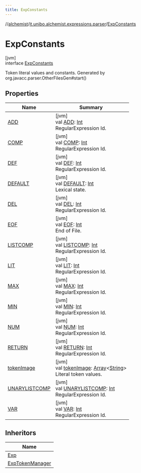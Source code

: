 ```yaml
---
title: ExpConstants
---
```

//[alchemist](../../../index.html)/[it.unibo.alchemist.expressions.parser](../index.html)/[ExpConstants](index.html)



# ExpConstants



[jvm]\
interface [ExpConstants](index.html)

Token literal values and constants. Generated by org.javacc.parser.OtherFilesGen#start()



## Properties


| Name | Summary |
|---|---|
| [ADD](-a-d-d.html) | [jvm]<br>val [ADD](-a-d-d.html): [Int](https://kotlinlang.org/api/latest/jvm/stdlib/kotlin/-int/index.html)<br>RegularExpression Id. |
| [COMP](-c-o-m-p.html) | [jvm]<br>val [COMP](-c-o-m-p.html): [Int](https://kotlinlang.org/api/latest/jvm/stdlib/kotlin/-int/index.html)<br>RegularExpression Id. |
| [DEF](-d-e-f.html) | [jvm]<br>val [DEF](-d-e-f.html): [Int](https://kotlinlang.org/api/latest/jvm/stdlib/kotlin/-int/index.html)<br>RegularExpression Id. |
| [DEFAULT](-d-e-f-a-u-l-t.html) | [jvm]<br>val [DEFAULT](-d-e-f-a-u-l-t.html): [Int](https://kotlinlang.org/api/latest/jvm/stdlib/kotlin/-int/index.html)<br>Lexical state. |
| [DEL](-d-e-l.html) | [jvm]<br>val [DEL](-d-e-l.html): [Int](https://kotlinlang.org/api/latest/jvm/stdlib/kotlin/-int/index.html)<br>RegularExpression Id. |
| [EOF](-e-o-f.html) | [jvm]<br>val [EOF](-e-o-f.html): [Int](https://kotlinlang.org/api/latest/jvm/stdlib/kotlin/-int/index.html)<br>End of File. |
| [LISTCOMP](-l-i-s-t-c-o-m-p.html) | [jvm]<br>val [LISTCOMP](-l-i-s-t-c-o-m-p.html): [Int](https://kotlinlang.org/api/latest/jvm/stdlib/kotlin/-int/index.html)<br>RegularExpression Id. |
| [LIT](-l-i-t.html) | [jvm]<br>val [LIT](-l-i-t.html): [Int](https://kotlinlang.org/api/latest/jvm/stdlib/kotlin/-int/index.html)<br>RegularExpression Id. |
| [MAX](-m-a-x.html) | [jvm]<br>val [MAX](-m-a-x.html): [Int](https://kotlinlang.org/api/latest/jvm/stdlib/kotlin/-int/index.html)<br>RegularExpression Id. |
| [MIN](-m-i-n.html) | [jvm]<br>val [MIN](-m-i-n.html): [Int](https://kotlinlang.org/api/latest/jvm/stdlib/kotlin/-int/index.html)<br>RegularExpression Id. |
| [NUM](-n-u-m.html) | [jvm]<br>val [NUM](-n-u-m.html): [Int](https://kotlinlang.org/api/latest/jvm/stdlib/kotlin/-int/index.html)<br>RegularExpression Id. |
| [RETURN](-r-e-t-u-r-n.html) | [jvm]<br>val [RETURN](-r-e-t-u-r-n.html): [Int](https://kotlinlang.org/api/latest/jvm/stdlib/kotlin/-int/index.html)<br>RegularExpression Id. |
| [tokenImage](token-image.html) | [jvm]<br>val [tokenImage](token-image.html): [Array](https://kotlinlang.org/api/latest/jvm/stdlib/kotlin/-array/index.html)<[String](https://docs.oracle.com/javase/8/docs/api/java/lang/String.html)><br>Literal token values. |
| [UNARYLISTCOMP](-u-n-a-r-y-l-i-s-t-c-o-m-p.html) | [jvm]<br>val [UNARYLISTCOMP](-u-n-a-r-y-l-i-s-t-c-o-m-p.html): [Int](https://kotlinlang.org/api/latest/jvm/stdlib/kotlin/-int/index.html)<br>RegularExpression Id. |
| [VAR](-v-a-r.html) | [jvm]<br>val [VAR](-v-a-r.html): [Int](https://kotlinlang.org/api/latest/jvm/stdlib/kotlin/-int/index.html)<br>RegularExpression Id. |


## Inheritors


| Name |
|---|
| [Exp](../-exp/index.html) |
| [ExpTokenManager](../-exp-token-manager/index.html) |

